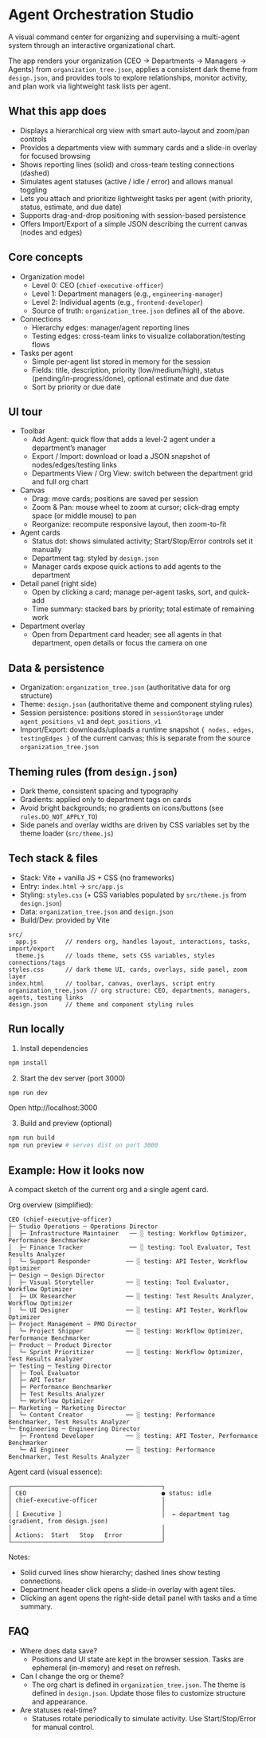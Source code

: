 # Agent Orchestration Studio

A visual command center for organizing and supervising a multi-agent system through an interactive organizational chart.

The app renders your organization (CEO → Departments → Managers → Agents) from `organization_tree.json`, applies a consistent dark theme from `design.json`, and provides tools to explore relationships, monitor activity, and plan work via lightweight task lists per agent.

## What this app does

- Displays a hierarchical org view with smart auto-layout and zoom/pan controls
- Provides a departments view with summary cards and a slide-in overlay for focused browsing
- Shows reporting lines (solid) and cross-team testing connections (dashed)
- Simulates agent statuses (active / idle / error) and allows manual toggling
- Lets you attach and prioritize lightweight tasks per agent (with priority, status, estimate, and due date)
- Supports drag-and-drop positioning with session-based persistence
- Offers Import/Export of a simple JSON describing the current canvas (nodes and edges)

## Core concepts

- Organization model
  - Level 0: CEO (`chief-executive-officer`)
  - Level 1: Department managers (e.g., `engineering-manager`)
  - Level 2: Individual agents (e.g., `frontend-developer`)
  - Source of truth: `organization_tree.json` defines all of the above.
- Connections
  - Hierarchy edges: manager/agent reporting lines
  - Testing edges: cross-team links to visualize collaboration/testing flows
- Tasks per agent
  - Simple per-agent list stored in memory for the session
  - Fields: title, description, priority (low/medium/high), status (pending/in-progress/done), optional estimate and due date
  - Sort by priority or due date

## UI tour

- Toolbar
  - Add Agent: quick flow that adds a level-2 agent under a department’s manager
  - Export / Import: download or load a JSON snapshot of nodes/edges/testing links
  - Departments View / Org View: switch between the department grid and full org chart
- Canvas
  - Drag: move cards; positions are saved per session
  - Zoom & Pan: mouse wheel to zoom at cursor; click-drag empty space (or middle mouse) to pan
  - Reorganize: recompute responsive layout, then zoom-to-fit
- Agent cards
  - Status dot: shows simulated activity; Start/Stop/Error controls set it manually
  - Department tag: styled by `design.json`
  - Manager cards expose quick actions to add agents to the department
- Detail panel (right side)
  - Open by clicking a card; manage per-agent tasks, sort, and quick-add
  - Time summary: stacked bars by priority; total estimate of remaining work
- Department overlay
  - Open from Department card header; see all agents in that department, open details or focus the camera on one

## Data & persistence

- Organization: `organization_tree.json` (authoritative data for org structure)
- Theme: `design.json` (authoritative theme and component styling rules)
- Session persistence: positions stored in `sessionStorage` under `agent_positions_v1` and `dept_positions_v1`
- Import/Export: downloads/uploads a runtime snapshot `{ nodes, edges, testingEdges }` of the current canvas; this is separate from the source `organization_tree.json`

## Theming rules (from `design.json`)

- Dark theme, consistent spacing and typography
- Gradients: applied only to department tags on cards
- Avoid bright backgrounds; no gradients on icons/buttons (see `rules.DO_NOT_APPLY_TO`)
- Side panels and overlay widths are driven by CSS variables set by the theme loader (`src/theme.js`)

## Tech stack & files

- Stack: Vite + vanilla JS + CSS (no frameworks)
- Entry: `index.html` → `src/app.js`
- Styling: `styles.css` (+ CSS variables populated by `src/theme.js` from `design.json`)
- Data: `organization_tree.json` and `design.json`
- Build/Dev: provided by Vite

```
src/
  app.js        // renders org, handles layout, interactions, tasks, import/export
  theme.js      // loads theme, sets CSS variables, styles connections/tags
styles.css      // dark theme UI, cards, overlays, side panel, zoom layer
index.html      // toolbar, canvas, overlays, script entry
organization_tree.json // org structure: CEO, departments, managers, agents, testing links
design.json     // theme and component styling rules
```

## Run locally

1) Install dependencies

```bash
npm install
```

2) Start the dev server (port 3000)

```bash
npm run dev
```

Open http://localhost:3000

3) Build and preview (optional)

```bash
npm run build
npm run preview # serves dist on port 3000
```

## Example: How it looks now

A compact sketch of the current org and a single agent card.

Org overview (simplified):

```
CEO (chief-executive-officer)
├─ Studio Operations ─ Operations Director
│  ├─ Infrastructure Maintainer   ── ░ testing: Workflow Optimizer, Performance Benchmarker
│  ├─ Finance Tracker             ── ░ testing: Tool Evaluator, Test Results Analyzer
│  └─ Support Responder          ── ░ testing: API Tester, Workflow Optimizer
├─ Design ─ Design Director
│  ├─ Visual Storyteller         ── ░ testing: Tool Evaluator, Workflow Optimizer
│  ├─ UX Researcher              ── ░ testing: Test Results Analyzer, Workflow Optimizer
│  └─ UI Designer                ── ░ testing: API Tester, Workflow Optimizer
├─ Project Management ─ PMO Director
│  └─ Project Shipper            ── ░ testing: Workflow Optimizer, Performance Benchmarker
├─ Product ─ Product Director
│  └─ Sprint Prioritizer         ── ░ testing: Workflow Optimizer, Test Results Analyzer
├─ Testing ─ Testing Director
│  ├─ Tool Evaluator
│  ├─ API Tester
│  ├─ Performance Benchmarker
│  ├─ Test Results Analyzer
│  └─ Workflow Optimizer
├─ Marketing ─ Marketing Director
│  └─ Content Creator            ── ░ testing: Performance Benchmarker, Test Results Analyzer
└─ Engineering ─ Engineering Director
   ├─ Frontend Developer         ── ░ testing: API Tester, Performance Benchmarker
   └─ AI Engineer                ── ░ testing: Performance Benchmarker, Test Results Analyzer
```

Agent card (visual essence):

```
┌──────────────────────────────────────────┐
│ CEO                                      ● status: idle
│ chief-executive-officer                  │
│                                          │
│ [ Executive ]                            │  ← department tag (gradient, from design.json)
│                                          │
│ Actions:  Start   Stop   Error           │
└──────────────────────────────────────────┘
```

Notes:
- Solid curved lines show hierarchy; dashed lines show testing connections.
- Department header click opens a slide-in overlay with agent tiles.
- Clicking an agent opens the right-side detail panel with tasks and a time summary.

## FAQ

- Where does data save?
  - Positions and UI state are kept in the browser session. Tasks are ephemeral (in-memory) and reset on refresh.
- Can I change the org or theme?
  - The org chart is defined in `organization_tree.json`. The theme is defined in `design.json`. Update those files to customize structure and appearance.
- Are statuses real-time?
  - Statuses rotate periodically to simulate activity. Use Start/Stop/Error for manual control.


